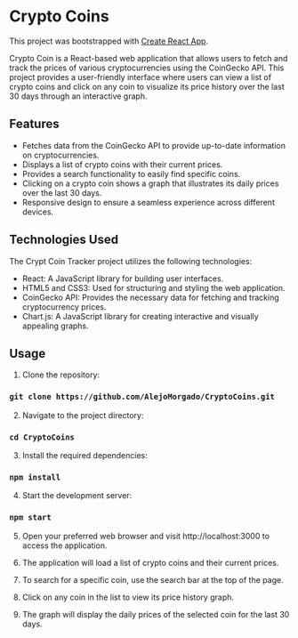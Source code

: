 # Crypto Coins

This project was bootstrapped with [Create React App](https://github.com/facebook/create-react-app).

Crypto Coin is a React-based web application that allows users to fetch and track the prices of various cryptocurrencies using the CoinGecko API. This project provides a user-friendly interface where users can view a list of crypto coins and click on any coin to visualize its price history over the last 30 days through an interactive graph.

## Features

- Fetches data from the CoinGecko API to provide up-to-date information on cryptocurrencies.
- Displays a list of crypto coins with their current prices.
- Provides a search functionality to easily find specific coins.
- Clicking on a crypto coin shows a graph that illustrates its daily prices over the last 30 days.
- Responsive design to ensure a seamless experience across different devices.

## Technologies Used

The Crypt Coin Tracker project utilizes the following technologies:

- React: A JavaScript library for building user interfaces.
- HTML5 and CSS3: Used for structuring and styling the web application.
- CoinGecko API: Provides the necessary data for fetching and tracking cryptocurrency prices.
- Chart.js: A JavaScript library for creating interactive and visually appealing graphs.

## Usage

1. Clone the repository:
### `git clone https://github.com/AlejoMorgado/CryptoCoins.git`

2. Navigate to the project directory:
### `cd CryptoCoins`

3. Install the required dependencies:
### `npm install`

4. Start the development server:
### `npm start`

5. Open your preferred web browser and visit http://localhost:3000 to access the application.

6. The application will load a list of crypto coins and their current prices.

7. To search for a specific coin, use the search bar at the top of the page.

8. Click on any coin in the list to view its price history graph.

9. The graph will display the daily prices of the selected coin for the last 30 days.
